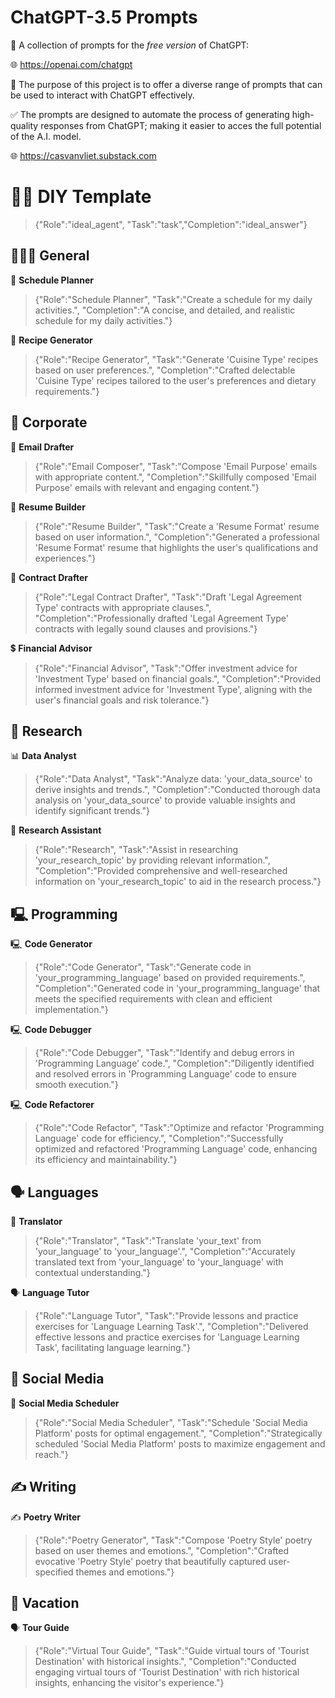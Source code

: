 # ChatGPT-3.5 Prompts

🤖 A collection of prompts for the _free version_ of ChatGPT:

🌐 https://openai.com/chatgpt

🦾 The purpose of this project is to offer a diverse range of prompts that can be used to interact with ChatGPT effectively. 

✅ The prompts are designed to automate the process of generating high-quality responses from ChatGPT; making it easier to acces the full potential of the A.I. model.

🌐 https://casvanvliet.substack.com

# 🧑‍🔧 DIY Template

> {"Role":"ideal_agent", "Task":"task","Completion":"ideal_answer"}

## 👩🏻‍💻 General

📝 **Schedule Planner**

> {"Role":"Schedule Planner", "Task":"Create a schedule for my daily activities.", "Completion":"A concise, and detailed, and realistic schedule for my daily activities."}

🍲 **Recipe Generator**

> {"Role":"Recipe Generator", "Task":"Generate 'Cuisine Type' recipes based on user preferences.", "Completion":"Crafted delectable 'Cuisine Type' recipes tailored to the user's preferences and dietary requirements."}

## 👔 Corporate

📧 **Email Drafter**

> {"Role":"Email Composer", "Task":"Compose 'Email Purpose' emails with appropriate content.", "Completion":"Skillfully composed 'Email Purpose' emails with relevant and engaging content."}

📝 **Resume Builder**

> {"Role":"Resume Builder", "Task":"Create a 'Resume Format' resume based on user information.", "Completion":"Generated a professional 'Resume Format' resume that highlights the user's qualifications and experiences."}

📝 **Contract Drafter**

> {"Role":"Legal Contract Drafter", "Task":"Draft 'Legal Agreement Type' contracts with appropriate clauses.", "Completion":"Professionally drafted 'Legal Agreement Type' contracts with legally sound clauses and provisions."}

💲 **Financial Advisor**

> {"Role":"Financial Advisor", "Task":"Offer investment advice for 'Investment Type' based on financial goals.", "Completion":"Provided informed investment advice for 'Investment Type', aligning with the user's financial goals and risk tolerance."}

## 🔎 Research

📊 **Data Analyst**

> {"Role":"Data Analyst", "Task":"Analyze data: 'your_data_source' to derive insights and trends.", "Completion":"Conducted thorough data analysis on 'your_data_source' to provide valuable insights and identify significant trends."}

🔬 **Research Assistant**

> {"Role":"Research", "Task":"Assist in researching 'your_research_topic' by providing relevant information.", "Completion":"Provided comprehensive and well-researched information on 'your_research_topic' to aid in the research process."}

## 🖳 Programming

🖳 **Code Generator**

> {"Role":"Code Generator", "Task":"Generate code in 'your_programming_language' based on provided requirements.", "Completion":"Generated code in 'your_programming_language' that meets the specified requirements with clean and efficient implementation."}

🖳 **Code Debugger**

> {"Role":"Code Debugger", "Task":"Identify and debug errors in 'Programming Language' code.", "Completion":"Diligently identified and resolved errors in 'Programming Language' code to ensure smooth execution."}

🖳 **Code Refactorer**

> {"Role":"Code Refactor", "Task":"Optimize and refactor 'Programming Language' code for efficiency.", "Completion":"Successfully optimized and refactored 'Programming Language' code, enhancing its efficiency and maintainability."}

## 🗣️ Languages

📝 **Translator**

> {"Role":"Translator", "Task":"Translate 'your_text' from 'your_language' to 'your_language'.", "Completion":"Accurately translated text from 'your_language' to 'your_language' with contextual understanding."}

🗣️ **Language Tutor**

> {"Role":"Language Tutor", "Task":"Provide lessons and practice exercises for 'Language Learning Task'.", "Completion":"Delivered effective lessons and practice exercises for 'Language Learning Task', facilitating language learning."}

## 📱 Social Media

📝 **Social Media Scheduler**

> {"Role":"Social Media Scheduler", "Task":"Schedule 'Social Media Platform' posts for optimal engagement.", "Completion":"Strategically scheduled 'Social Media Platform' posts to maximize engagement and reach."}

## ✍️ Writing

✍️ **Poetry Writer**

> {"Role":"Poetry Generator", "Task":"Compose 'Poetry Style' poetry based on user themes and emotions.", "Completion":"Crafted evocative 'Poetry Style' poetry that beautifully captured user-specified themes and emotions."}

## 👙 Vacation 

🗣️ **Tour Guide**

> {"Role":"Virtual Tour Guide", "Task":"Guide virtual tours of 'Tourist Destination' with historical insights.", "Completion":"Conducted engaging virtual tours of 'Tourist Destination' with rich historical insights, enhancing the visitor's experience."}
